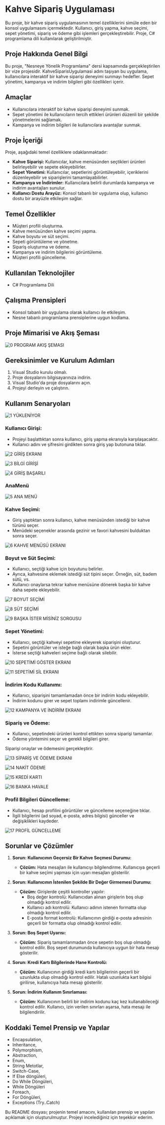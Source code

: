 # Kahve Sipariş Uygulaması

Bu proje, bir kahve sipariş uygulamasının temel özelliklerini simüle eden bir konsol uygulamasını içermektedir. Kullanıcı, giriş yapma, kahve seçimi, sepet yönetimi, sipariş ve ödeme gibi işlemleri gerçekleştirebilir. Proje, C# programlama dili kullanılarak geliştirilmiştir.


## Proje Hakkında Genel Bilgi

Bu proje, "Nesneye Yönelik Programlama" dersi kapsamında gerçekleştirilen bir vize projesidir. KahveSiparisUygulamasi adını taşıyan bu uygulama, kullanıcılara interaktif bir kahve siparişi deneyimi sunmayı hedefler. Sepet yönetimi, kampanya ve indirim bilgileri gibi özellikleri içerir.

## Amaçlar

- Kullanıcılara interaktif bir kahve siparişi deneyimi sunmak.
- Sepet yönetimi ile kullanıcıların tercih ettikleri ürünleri düzenli bir şekilde yönetmelerini sağlamak.
- Kampanya ve indirim bilgileri ile kullanıcılara avantajlar sunmak.

## Proje İçeriği

Proje, aşağıdaki temel özelliklere odaklanmaktadır:

- **Kahve Siparişi:** Kullanıcılar, kahve menüsünden seçtikleri ürünleri belirleyebilir ve sepete ekleyebilirler.
- **Sepet Yönetimi:** Kullanıcılar, sepetlerini görüntüleyebilir, içeriklerini düzenleyebilir ve siparişlerini tamamlayabilirler.
- **Kampanya ve İndirimler:** Kullanıcılara belirli durumlarda kampanya ve indirim avantajları sunulur.
- **Kullanıcı Dostu Arayüz:** Konsol tabanlı bir uygulama olup, kullanıcı dostu bir arayüzle etkileşim sağlar.


## Temel Özellikler

- Müşteri profili oluşturma.
- Kahve menüsünden kahve seçimi yapma.
- Kahve boyutu ve süt seçimi.
- Sepeti görüntüleme ve yönetme.
- Sipariş oluşturma ve ödeme.
- Kampanya ve indirim bilgilerini görüntüleme.
- Müşteri profili güncelleme.

## Kullanılan Teknolojiler

- C# Programlama Dili

## Çalışma Prensipleri

- Konsol tabanlı bir uygulama olarak kullanıcı ile etkileşim.
- Nesne tabanlı programlama prensiplerine uygun kodlama.

## Proje Mimarisi ve Akış Şeması

![0  PROGRAM AKIŞ ŞEMASI](https://github.com/elifsilademireli/Coffee-Ordering-Console-Application/assets/152613912/76bfa326-b778-4af0-a643-d403e10779f4)


## Gereksinimler ve Kurulum Adımları
1.	Visual Studio kurulu olmalı.
2.	Proje dosyalarını bilgisayarınıza indirin.
3.	Visual Studio'da proje dosyalarını açın.
4.	Projeyi derleyin ve çalıştırın.

## Kullanım Senaryoları

![1  YÜKLENİYOR](https://github.com/elifsilademireli/Coffee-Ordering-Console-Application/assets/152613912/d267c437-6136-4555-8dd1-d618d1bb7173)


### Kullanıcı Girişi:

- Projeyi başlattıktan sonra kullanıcı, giriş yapma ekranıyla karşılaşacaktır.
- Kullanıcı adını ve şifresini girdikten sonra giriş yap butonuna tıklar.

![2  GİRİŞ EKRANI](https://github.com/elifsilademireli/Coffee-Ordering-Console-Application/assets/152613912/4015e939-496e-4cac-a951-f25ff74b3966)

![3  BİLGİ GİRİŞİ](https://github.com/elifsilademireli/Coffee-Ordering-Console-Application/assets/152613912/134fce97-fee4-4eae-82d9-3300edb4247f)

![4 GİRİŞ BAŞARILI](https://github.com/elifsilademireli/Coffee-Ordering-Console-Application/assets/152613912/8d3dff95-a8e3-4436-a947-3f418db08485)


### AnaMenü

![5 ANA MENÜ](https://github.com/elifsilademireli/Coffee-Ordering-Console-Application/assets/152613912/79db3a4b-0efc-49f0-ab79-702db815408c)


### Kahve Seçimi:

- Giriş yaptıktan sonra kullanıcı, kahve menüsünden istediği bir kahve türünü seçer.
- Menüdeki seçenekler arasında gezinir ve favori kahvesini bulduktan sonra seçer.

![6 KAHVE MENÜSÜ EKRANI](https://github.com/elifsilademireli/Coffee-Ordering-Console-Application/assets/152613912/a00d1d54-deac-4366-a2aa-e101444325eb)


### Boyut ve Süt Seçimi:

- Kullanıcı, seçtiği kahve için boyutunu belirler.
- Ayrıca, kahvesine eklemek istediği süt tipini seçer. Örneğin, süt, badem sütü, vs.
- Kullanıcı onaylarsa tekrar kahve menüsüne dönerek başka bir kahve daha sepete ekleyebilir.

![7 BOYUT SEÇİMİ](https://github.com/elifsilademireli/Coffee-Ordering-Console-Application/assets/152613912/5a600107-af76-4601-a0bf-3df1d99fa1e4)

![8 SÜT SEÇİMİ](https://github.com/elifsilademireli/Coffee-Ordering-Console-Application/assets/152613912/e8363a4e-f516-4209-bd36-18a37d0211cf)

![9  BAŞKA İSTER MİSİNİZ SORGUSU](https://github.com/elifsilademireli/Coffee-Ordering-Console-Application/assets/152613912/632975d4-188f-46de-a412-ed1925462987)


### Sepet Yönetimi:

- Kullanıcı, seçtiği kahveyi sepetine ekleyerek siparişini oluşturur.
- Sepetini görüntüler ve isteğe bağlı olarak başka ürün ekler.
- İsterse seçtiği kahveleri seçime bağlı olarak silebilir.

![10  SEPETİMİ GÖSTER EKRANI](https://github.com/elifsilademireli/Coffee-Ordering-Console-Application/assets/152613912/fef951e9-e750-45a7-80bb-0ceaa8ede6c3)

![11  SEPETİMİ SİL EKRANI](https://github.com/elifsilademireli/Coffee-Ordering-Console-Application/assets/152613912/d89d6e4f-02ed-4230-a066-486cc32df0d8)


### İndirim Kodu Kullanımı:

- Kullanıcı, siparişini tamamlamadan önce bir indirim kodu ekleyebilir.
- İndirim kodunu girer ve sepet toplamı indirimle güncellenir.

![12  KAMPANYA VE İNDİRİM EKRANI](https://github.com/elifsilademireli/Coffee-Ordering-Console-Application/assets/152613912/d3aae1b2-e886-45ec-833d-fc29473245f8)


### Sipariş ve Ödeme:

- Kullanıcı, sepetindeki ürünleri kontrol ettikten sonra siparişi tamamlar.
- Ödeme yöntemini seçer ve gerekli bilgileri girer.

Siparişi onaylar ve ödemesini gerçekleştirir.

![13  SİPARİŞ VE ÖDEME EKRANI](https://github.com/elifsilademireli/Coffee-Ordering-Console-Application/assets/152613912/86a32341-c23c-4657-8022-c66d49d4bd11)

![14  NAKİT ÖDEME](https://github.com/elifsilademireli/Coffee-Ordering-Console-Application/assets/152613912/3656a54d-8bee-494c-b729-0fbcd0aa394a)

![15  KREDİ KARTI](https://github.com/elifsilademireli/Coffee-Ordering-Console-Application/assets/152613912/083c518a-0481-4850-9b64-f2ee2f1a87ea)

![16  BANKA HAVALE](https://github.com/elifsilademireli/Coffee-Ordering-Console-Application/assets/152613912/2213ecec-c9ec-462d-aa57-2129c9c4cc4b)


### Profil Bilgileri Güncelleme:

- Kullanıcı, hesap profilini görüntüler ve güncelleme seçeneğine tıklar.
- İlgili bilgilerini (ad soyad, e-posta, adres bilgisi) günceller ve değişiklikleri kaydeder.

![17  PROFİL GÜNCELLEME](https://github.com/elifsilademireli/Coffee-Ordering-Console-Application/assets/152613912/26cd16ca-3fd6-474d-879e-fb8c091975d6)

## Sorunlar ve Çözümler

1. **Sorun: Kullanıcının Geçersiz Bir Kahve Seçmesi Durumu:**
   - **Çözüm:** Hata mesajları ile kullanıcıyı bilgilendirme. Kullanıcıya geçerli bir kahve seçimi yapması için uyarı mesajları gösterilir.

2. **Sorun: Kullanıcının İstenilen Şekilde Bir Değer Girmemesi Durumu:**
   - **Çözüm:** Girişlerde çeşitli kontroller yapılır:
     - Boş değer kontrolü: Kullanıcıdan alınan girişlerin boş olup olmadığı kontrol edilir.
     - Kullanıcı adı kontrolü: Kullanıcı adının istenen formatta olup olmadığı kontrol edilir.
     - E-posta format kontrolü: Kullanıcının girdiği e-posta adresinin geçerli bir formatta olup olmadığı kontrol edilir.

3. **Sorun: Boş Sepet Uyarısı:**
   - **Çözüm:** Sipariş tamamlanmadan önce sepetin boş olup olmadığı kontrol edilir. Boş sepet durumunda kullanıcıya uygun bir hata mesajı gösterilir.

4. **Sorun: Kredi Kartı Bilgilerinde Hane Kontrolü:**
   - **Çözüm:** Kullanıcının girdiği kredi kartı bilgilerinin geçerli bir uzunlukta olup olmadığı kontrol edilir. Hatalı uzunlukta kart bilgisi girilirse, kullanıcıya hata mesajı gösterilir.

5. **Sorun: İndirim Kullanım Sınırlaması:**
   - **Çözüm:** Kullanıcının belirli bir indirim kodunu kaç kez kullanabileceği kontrol edilir. Kullanıcı, izin verilen sınırları aşarsa, hata mesajı ile bilgilendirilir.

## Koddaki Temel Prensip ve Yapılar
- Encapsulation,
- Inheritance,
- Polymorphism,
- Abstraction,
- Enum,
- String Metotlar,
- Switch-Case,
- If Else döngüleri,
- Do While Döngüleri,
- While Döngüleri
- Foreach,
- For Döngüleri,
- Exceptions (Try..Catch)
  

Bu README dosyası; projenin temel amacını, kullanılan prensip ve yapıları açıklamak için oluşturulmuştur. Projeyi incelediğiniz için teşekkür ederim. 
